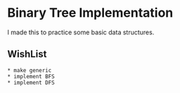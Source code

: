 # Binary Tree Implementation
I made this to practice some basic data structures.

## WishList
    * make generic
    * implement BFS
    * implement DFS